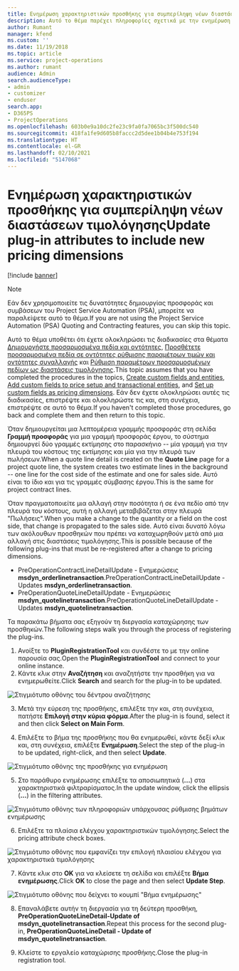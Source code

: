 ```yaml
---
title: Ενημέρωση χαρακτηριστικών προσθήκης για συμπερίληψη νέων διαστάσεων τιμολόγησης
description: Αυτό το θέμα παρέχει πληροφορίες σχετικά με την ενημέρωση των χαρακτηριστικών προσθηκών για τις διαστάσεις τιμολόγησης.
author: Rumant
manager: kfend
ms.custom: ''
ms.date: 11/19/2018
ms.topic: article
ms.service: project-operations
ms.author: rumant
audience: Admin
search.audienceType:
- admin
- customizer
- enduser
search.app:
- D365PS
- ProjectOperations
ms.openlocfilehash: 603b0e9a10dc2fe23c9fa0fa7065bc3f500dc540
ms.sourcegitcommit: 418fa1fe9d605b8faccc2d5dee1b04b4e753f194
ms.translationtype: HT
ms.contentlocale: el-GR
ms.lasthandoff: 02/10/2021
ms.locfileid: "5147068"
---
```

# <a name="update-plug-in-attributes-to-include-new-pricing-dimensions"></a><span data-ttu-id="679f7-103">Ενημέρωση χαρακτηριστικών προσθήκης για συμπερίληψη νέων διαστάσεων τιμολόγησης</span><span class="sxs-lookup"><span data-stu-id="679f7-103">Update plug-in attributes to include new pricing dimensions</span></span>

[!include [banner](../includes/psa-now-project-operations.md)]

> [!NOTE]
> <span data-ttu-id="679f7-104">Εάν δεν χρησιμοποιείτε τις δυνατότητες δημιουργίας προσφοράς και συμβάσεων του Project Service Automation (PSA), μπορείτε να παραλείψετε αυτό το θέμα.</span><span class="sxs-lookup"><span data-stu-id="679f7-104">If you are not using the Project Service Automation (PSA) Quoting and Contracting features, you can skip this topic.</span></span>

<span data-ttu-id="679f7-105">Αυτό το θέμα υποθέτει ότι έχετε ολοκληρώσει τις διαδικασίες στα θέματα [Δημιουργήστε προσαρμοσμένα πεδία και οντότητες](create-custom-fields-entities.md), [Προσθέτετε προσαρμοσμένα πεδία σε οντότητες ρύθμισης παραμέτρων τιμών και οντότητες συναλλαγής](field-references.md) και [Ρύθμιση παραμέτρων προσαρμοσμένων πεδίων ως διαστάσεις τιμολόγησης](set-up-pricing-dimensions.md).</span><span class="sxs-lookup"><span data-stu-id="679f7-105">This topic assumes that you have completed the procedures in the topics, [Create custom fields and entities](create-custom-fields-entities.md), [Add custom fields to price setup and transactional entities](field-references.md), and [Set up custom fields as pricing dimensions](set-up-pricing-dimensions.md).</span></span> <span data-ttu-id="679f7-106">Εάν δεν έχετε ολοκληρώσει αυτές τις διαδικασίες, επιστρέψτε και ολοκληρώστε τις και, στη συνέχεια, επιστρέψτε σε αυτό το θέμα.</span><span class="sxs-lookup"><span data-stu-id="679f7-106">If you haven't completed those procedures, go back and complete them and then return to this topic.</span></span>

<span data-ttu-id="679f7-107">Όταν δημιουργείται μια λεπτομέρεια γραμμής προσφοράς στη σελίδα **Γραμμή προσφοράς** για μια γραμμή προσφοράς έργου, το σύστημα δημιουργεί δύο γραμμές εκτίμησης στο παρασκήνιο -- μία γραμμή για την πλευρά του κόστους της εκτίμησης και μία για την πλευρά των πωλήσεων.</span><span class="sxs-lookup"><span data-stu-id="679f7-107">When a quote line detail is created on the **Quote Line** page for a project quote line, the system creates two estimate lines in the background -- one line for the cost side of the estimate and one for sales side.</span></span> <span data-ttu-id="679f7-108">Αυτό είναι το ίδιο και για τις γραμμές σύμβασης έργου.</span><span class="sxs-lookup"><span data-stu-id="679f7-108">This is the same  for project contract lines.</span></span>

<span data-ttu-id="679f7-109">Όταν πραγματοποιείτε μια αλλαγή στην ποσότητα ή σε ένα πεδίο από την πλευρά του κόστους, αυτή η αλλαγή μεταβιβάζεται στην πλευρά "Πωλήσεις".</span><span class="sxs-lookup"><span data-stu-id="679f7-109">When you make a change to the quantity or a field on the cost side, that change is propagated to the sales side.</span></span> <span data-ttu-id="679f7-110">Αυτό είναι δυνατό λόγω των ακόλουθων προσθηκών που πρέπει να καταχωρηθούν μετά από μια αλλαγή στις διαστάσεις τιμολόγησης.</span><span class="sxs-lookup"><span data-stu-id="679f7-110">This is possible because of the following plug-ins that must be re-registered after a change to pricing dimensions.</span></span>

- <span data-ttu-id="679f7-111">PreOperationContractLineDetailUpdate - Ενημερώσεις **msdyn_orderlinetransaction**.</span><span class="sxs-lookup"><span data-stu-id="679f7-111">PreOperationContractLineDetailUpdate - Updates **msdyn_orderlinetransaction**.</span></span>
- <span data-ttu-id="679f7-112">PreOperationQuoteLineDetailUpdate - Ενημερώσεις **msdyn_quotelinetransaction**.</span><span class="sxs-lookup"><span data-stu-id="679f7-112">PreOperationQuoteLineDetailUpdate - Updates **msdyn_quotelinetransaction**.</span></span>

<span data-ttu-id="679f7-113">Τα παρακάτω βήματα σας εξηγούν τη διεργασία καταχώρησης των προσθηκών.</span><span class="sxs-lookup"><span data-stu-id="679f7-113">The following steps walk you through the process of registering the plug-ins.</span></span>

1. <span data-ttu-id="679f7-114">Ανοίξτε το **PluginRegistrationTool** και συνδέστε το με την online παρουσία σας.</span><span class="sxs-lookup"><span data-stu-id="679f7-114">Open the **PluginRegistrationTool** and connect to your online instance.</span></span>
2. <span data-ttu-id="679f7-115">Κάντε κλικ στην **Αναζήτηση** και αναζητήστε την προσθήκη για να ενημερωθείτε.</span><span class="sxs-lookup"><span data-stu-id="679f7-115">Click **Search** and search for the plug-in to be updated.</span></span>

 ![Στιγμιότυπο οθόνης του δέντρου αναζήτησης](media/PRT-1.png)

3. <span data-ttu-id="679f7-117">Μετά την εύρεση της προσθήκης, επιλέξτε την και, στη συνέχεια, πατήστε **Επιλογή στην κύρια φόρμα**.</span><span class="sxs-lookup"><span data-stu-id="679f7-117">After the plug-in is found, select it and then click **Select on Main Form**.</span></span>

4. <span data-ttu-id="679f7-118">Επιλέξτε το βήμα της προσθήκης που θα ενημερωθεί, κάντε δεξί κλικ και, στη συνέχεια, επιλέξτε **Ενημέρωση**.</span><span class="sxs-lookup"><span data-stu-id="679f7-118">Select the step of the plug-in to be updated, right-click, and then select **Update**.</span></span>

 ![Στιγμιότυπο οθόνης της προσθήκης για ενημέρωση](media/PRT-2.png)
 
5. <span data-ttu-id="679f7-120">Στο παράθυρο ενημέρωσης επιλέξτε τα αποσιωπητικά (**...**) στα χαρακτηριστικά φιλτραρίσματος.</span><span class="sxs-lookup"><span data-stu-id="679f7-120">In the update window, click the ellipsis (**...**) in the filtering attributes.</span></span>

 ![Στιγμιότυπο οθόνης των πληροφοριών υπάρχουσας ρύθμισης βημάτων ενημέρωσης](media/PRT-3.png)
 
6. <span data-ttu-id="679f7-122">Επιλέξτε τα πλαίσια ελέγχου χαρακτηριστικών τιμολόγησης.</span><span class="sxs-lookup"><span data-stu-id="679f7-122">Select the pricing attribute check boxes.</span></span>

 ![Στιγμιότυπο οθόνης που εμφανίζει την επιλογή πλαισίου ελέγχου για χαρακτηριστικά τιμολόγησης](media/PRT-4.png)

7. <span data-ttu-id="679f7-124">Κάντε κλικ στο **ΟΚ** για να κλείσετε τη σελίδα και επιλέξτε **Βήμα ενημέρωσης**.</span><span class="sxs-lookup"><span data-stu-id="679f7-124">Click **OK** to close the page and then select **Update Step**.</span></span>

 ![Στιγμιότυπο οθόνης που δείχνει το κουμπί "Βήμα ενημέρωσης"](media/PRT-5.png)
 
8. <span data-ttu-id="679f7-126">Επαναλάβετε αυτήν τη διεργασία για τη δεύτερη προσθήκη, **PreOperationQuoteLineDetail-Update of msdyn_quotelinetransaction**.</span><span class="sxs-lookup"><span data-stu-id="679f7-126">Repeat this process for the second plug-in, **PreOperationQuoteLineDetail - Update of msdyn_quotelinetransaction**.</span></span>

9. <span data-ttu-id="679f7-127">Κλείστε το εργαλείο καταχώρισης προσθήκης.</span><span class="sxs-lookup"><span data-stu-id="679f7-127">Close the plug-in registration tool.</span></span>

